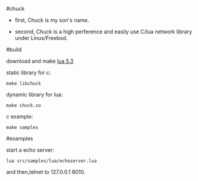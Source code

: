 #chuck

* first, Chuck is my son's name.

* second, Chuck is a high perference and easily use C/lua network library under Linux/Freebsd.

#build

download and make [lua 5.3](http://www.lua.org/)

static library for c:

	make libchuck

dynamic library for lua:

	make chuck.so

c example:

	make samples


#examples

start a echo server:

	lua src/samples/lua/echoserver.lua

and then,telnet to 127.0.0.1 8010.



